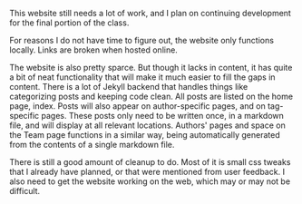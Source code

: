 This website still needs a lot of work, and I plan on continuing development for the final portion of the class.

For reasons I do not have time to figure out, the website only functions locally. Links are broken when hosted online. 

The website is also pretty sparce. But though it lacks in content, it has quite a bit of neat functionality that will make it much easier to fill the gaps in content. There is a lot of Jekyll backend that handles things like categorizing posts and keeping code clean. All posts are listed on the home page, index. Posts will also appear on author-specific pages, and on tag-specific pages. These posts only need to be written once, in a markdown file, and will display at all relevant locations. Authors' pages and space on the Team page functions in a similar way, being automatically generated from the contents of a single markdown file. 

There is still a good amount of cleanup to do. Most of it is small css tweaks that I already have planned, or that were mentioned from user feedback. I also need to get the website working on the web, which may or may not be difficult. 
